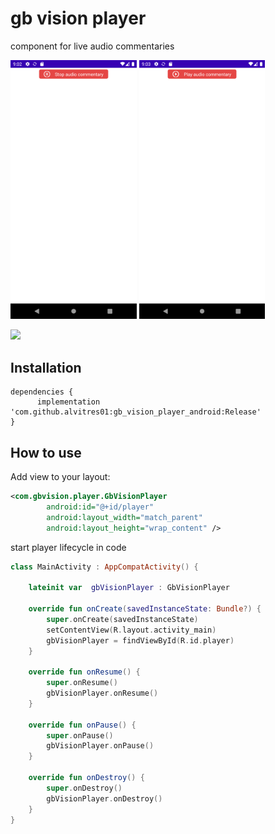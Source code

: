 
# gb vision player
component for live audio commentaries

<img src="captures/screen1.png" width="40%" /> <img src="captures/screen2.png" width="40%" />

[![](https://jitpack.io/v/alvitres01/gb_vision_player_android.svg)](https://jitpack.io/#alvitres01/gb_vision_player_android)

## Installation


```jitpack
dependencies {
	  implementation 'com.github.alvitres01:gb_vision_player_android:Release'
}
```

## How to use

Add view to your layout:

```xml
<com.gbvision.player.GbVisionPlayer
        android:id="@+id/player"
        android:layout_width="match_parent"
        android:layout_height="wrap_content" />
```

start player lifecycle in code
```kotlin
class MainActivity : AppCompatActivity() {

    lateinit var  gbVisionPlayer : GbVisionPlayer
    
    override fun onCreate(savedInstanceState: Bundle?) {
        super.onCreate(savedInstanceState)
        setContentView(R.layout.activity_main)
        gbVisionPlayer = findViewById(R.id.player)
    }

    override fun onResume() {
        super.onResume()
        gbVisionPlayer.onResume()
    }

    override fun onPause() {
        super.onPause()
        gbVisionPlayer.onPause()
    }

    override fun onDestroy() {
        super.onDestroy()
        gbVisionPlayer.onDestroy()
    }
}
```
